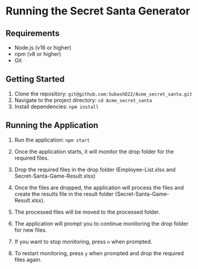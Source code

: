 # Running the Secret Santa Generator

## Requirements

- Node.js (v16 or higher)
- npm (v8 or higher)
- Git

## Getting Started

1. Clone the repository: `git@github.com:SubashD22/Acme_secret_santa.git`
2. Navigate to the project directory: `cd Acme_secret_santa`
3. Install dependencies: `npm install`

## Running the Application

1. Run the application: `npm start`

2. Once the application starts, it will monitor the drop folder for the required files.

3. Drop the required files in the drop folder (Employee-List.xlsx and Secret-Santa-Game-Result.xlsx)

4. Once the files are dropped, the application will process the files and create the results file in the result folder (Secret-Santa-Game-Result.xlsx).

5. The processed files will be moved to the processed folder.

6. The application will prompt you to continue monitoring the drop folder for new files.

7. If you want to stop monitoring, press `n` when prompted.

8. To restart monitoring, press `y` when prompted and drop the required files again.
